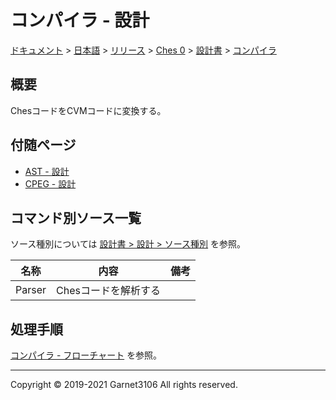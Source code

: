 # コンパイラ - 設計

[ドキュメント](../../../../../index.md) > [日本語](../../../../index.md) > [リリース](../../../index.md) > [Ches 0](../../index.md) > [設計書](../index.md) > [コンパイラ](./index.md)

## 概要

ChesコードをCVMコードに変換する。

## 付随ページ

- [AST - 設計](./ast/index.md)
- [CPEG - 設計](./cpeg/index.md)

## コマンド別ソース一覧

ソース種別については [設計書 > 設計 > ソース種別](../index.md) を参照。

|名称|内容|備考|
|:-:|:-:|:-:|
|Parser|Chesコードを解析する||

## 処理手順

[コンパイラ - フローチャート](design.drawio) を参照。

---

Copyright © 2019-2021 Garnet3106 All rights reserved.

